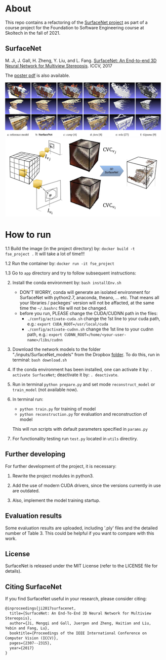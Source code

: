 # About

This repo contains a refactoring of the [SurfaceNet project](https://github.com/mjiUST/SurfaceNet) as part of a course project for the Foundation to Software Engineering course at Skoltech in the fall of 2021.

## SurfaceNet

M. Ji, J. Gall, H. Zheng, Y. Liu, and L. Fang. [SurfaceNet: An End-to-end 3D Neural Network for Multiview Stereopsis](https://www.researchgate.net/publication/318920947_SurfaceNet_An_End-to-end_3D_Neural_Network_for_Multiview_Stereopsis). ICCV, 2017

The [poster pdf](https://www.researchgate.net/publication/321126305_ICCV2017_SurfaceNet_poster) is also available.

![SurfaceNet experiment results](app/figures/experiment.png?raw=true "SurfaceNet experiment results")
![SurfaceNet pipeline](app/figures/pipeline.png?raw=true "SurfaceNet pipeline")

# How to run

1.1 Build the image (in the project directory) by: `docker build -t fse_project .`   It will take a lot of time!!!

1.2 Run the container by: `docker run -it fse_project`

1.3 Go to `app` directory and try to follow subsequent instructions:

2. Install the conda environment by: `bash installEnv.sh`
    * DON'T WORRY, conda will generate an isolated environment for SurfaceNet with python2.7, anaconda, theano, ... etc. That means all your libraries / packeges' version will not be affacted, at the same time the `~/.bashrc` file will not be changed.
    * before you run, PLEASE change the CUDA/CUDNN path in the files: 
        - `./config/activate-cuda.sh` change the 1st line to your cuda path, e.g.: `export CUDA_ROOT=/usr/local/cuda`
        - `./config/activate-cudnn.sh` change the 1st line to your cudnn path, e.g.: `export CUDNN_ROOT=/home/<your-user-name>/libs/cudnn`
3. Download the network models to the folder "./inputs/SurfaceNet_models" from the Dropbox [folder](https://www.dropbox.com/sh/8xs0u57ikj4qfvr/AADRQFQyJfG3WfH7ZvpcWmMKa?dl=0). To do this, run in terminal: `bash download.sh`
4. If the conda environment has been installed, one can activate it by: `. activate SurfaceNet`; deactivate it by: `. deactivate`.
5. Run in terminal `python prepare.py` and set mode `reconstruct_model` or `train_model` (not available now).
6. In terminal run:
    * `python train.py` for training of model
    * `python reconstruction.py` for evaluation and reconstruction of model

    This will run scripts with default parameters specified in `params.py`
7. For functionality testing run `test.py` located in `utils` directiry.

## Further developing

For further development of the project, it is necessary:

1. Rewrite the project modules in python3.

2. Add the use of modern CUDA drivers, since the versions currently in use are outdated.

3. Also, implement the model training startup.

## Evaluation results

Some evaluation results are uploaded, including '.ply' files and the detailed number of Table 3. This could be helpful if you want to compare with this work.

## License

SurfaceNet is released under the MIT License (refer to the LICENSE file for details).

## Citing SurfaceNet

If you find SurfaceNet useful in your research, please consider citing:

    @inproceedings{ji2017surfacenet,
      title={SurfaceNet: An End-To-End 3D Neural Network for Multiview Stereopsis},
      author={Ji, Mengqi and Gall, Juergen and Zheng, Haitian and Liu, Yebin and Fang, Lu},
      booktitle={Proceedings of the IEEE International Conference on Computer Vision (ICCV)},
      pages={2307--2315},
      year={2017}
    }
